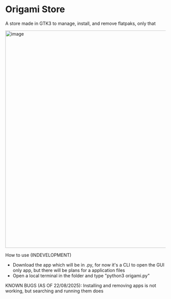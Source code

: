 # Origami Store
A store made in GTK3 to manage, install, and remove flatpaks, only that

<img width="1306" height="685" alt="image" src="https://github.com/user-attachments/assets/caf9c18d-b9b3-423c-beb2-a1b2de1dcc48" />


How to use (INDEVELOPMENT)
- Download the app which will be in .py, for now it's a CLI to open the GUI only app, but there will be plans for a application files
- Open a local terminal in the folder and type "python3 origami.py"

KNOWN BUGS (AS OF 22/08/2025):
Installing and removing apps is not working, but searching and running them does
